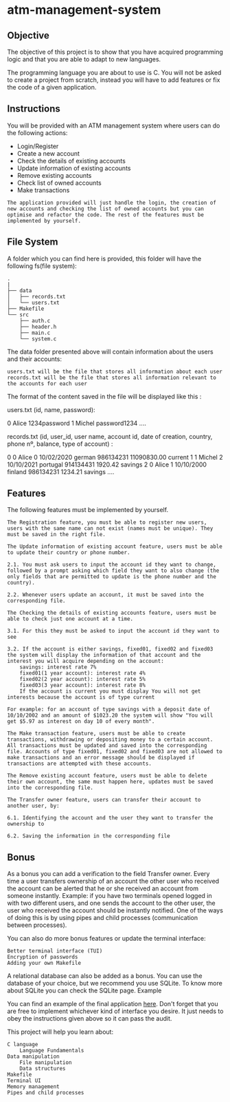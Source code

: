 # atm-management-system

## Objective

The objective of this project is to show that you have acquired programming logic and that you are able to adapt to new languages.

The programming language you are about to use is C. You will not be asked to create a project from scratch, instead you will have to add features or fix the code of a given application.

## Instructions

You will be provided with an ATM management system where users can do the following actions:

   * Login/Register
   * Create a new account
   * Check the details of existing accounts
   * Update information of existing accounts
   * Remove existing accounts
   * Check list of owned accounts
   * Make transactions

    The application provided will just handle the login, the creation of new accounts and checking the list of owned accounts but you can optimise and refactor the code. The rest of the features must be implemented by yourself.

## File System

A folder which you can find here is provided, this folder will have the following fs(file system):

```
.
|
├── data
│   ├── records.txt
│   └── users.txt
├── Makefile
└── src
    ├── auth.c
    ├── header.h
    ├── main.c
    └── system.c
```

The data folder presented above will contain information about the users and their accounts:

    users.txt will be the file that stores all information about each user
    records.txt will be the file that stores all information relevant to the accounts for each user

The format of the content saved in the file will be displayed like this :

users.txt (id, name, password):

0 Alice 1234password
1 Michel password1234
....

records.txt (id, user_id, user name, account id, date of creation, country, phone nº, balance, type of account) :

0 0 Alice 0 10/02/2020 german 986134231 11090830.00 current
1 1 Michel 2 10/10/2021 portugal 914134431 1920.42 savings
2 0 Alice 1 10/10/2000 finland 986134231 1234.21 savings
....

## Features

The following features must be implemented by yourself.

    The Registration feature, you must be able to register new users, users with the same name can not exist (names must be unique). They must be saved in the right file.

    The Update information of existing account feature, users must be able to update their country or phone number.

    2.1. You must ask users to input the account id they want to change, followed by a prompt asking which field they want to also change (the only fields that are permitted to update is the phone number and the country).

    2.2. Whenever users update an account, it must be saved into the corresponding file.

    The Checking the details of existing accounts feature, users must be able to check just one account at a time.

    3.1. For this they must be asked to input the account id they want to see

    3.2. If the account is either savings, fixed01, fixed02 and fixed03 the system will display the information of that account and the interest you will acquire depending on the account:
        savings: interest rate 7%
        fixed01(1 year account): interest rate 4%
        fixed02(2 year account): interest rate 5%
        fixed03(3 year account): interest rate 8%
        If the account is current you must display You will not get interests because the account is of type current

    For example: for an account of type savings with a deposit date of 10/10/2002 and an amount of $1023.20 the system will show "You will get $5.97 as interest on day 10 of every month".

    The Make transaction feature, users must be able to create transactions, withdrawing or depositing money to a certain account. All transactions must be updated and saved into the corresponding file. Accounts of type fixed01, fixed02 and fixed03 are not allowed to make transactions and an error message should be displayed if transactions are attempted with these accounts.

    The Remove existing account feature, users must be able to delete their own account, the same must happen here, updates must be saved into the corresponding file.

    The Transfer owner feature, users can transfer their account to another user, by:

    6.1. Identifying the account and the user they want to transfer the ownership to

    6.2. Saving the information in the corresponding file

## Bonus

As a bonus you can add a verification to the field Transfer owner. Every time a user transfers ownership of an account the other user who received the account can be alerted that he or she received an account from someone instantly. Example: if you have two terminals opened logged in with two different users, and one sends the account to the other user, the user who received the account should be instantly notified. One of the ways of doing this is by using pipes and child processes (communication between processes).

You can also do more bonus features or update the terminal interface:

    Better terminal interface (TUI)
    Encryption of passwords
    Adding your own Makefile

A relational database can also be added as a bonus. You can use the database of your choice, but we recommend you use SQLite. To know more about SQLite you can check the SQLite page.
Example

You can find an example of the final application [here](https://www.youtube.com/watch?v=xVtikDcGG2E). Don't forget that you are free to implement whichever kind of interface you desire. It just needs to obey the instructions given above so it can pass the audit.

This project will help you learn about:

    C language
        Language Fundamentals
    Data manipulation
        File manipulation
        Data structures
    Makefile
    Terminal UI
    Memory management
    Pipes and child processes
